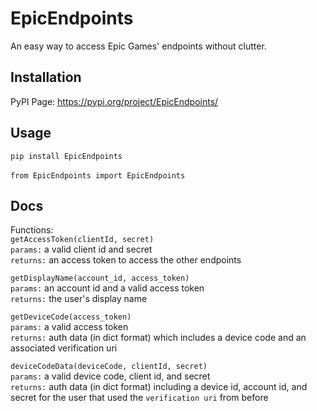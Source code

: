 # EpicEndpoints
An easy way to access Epic Games' endpoints without clutter.

## Installation
PyPI Page: https://pypi.org/project/EpicEndpoints/

## Usage
`pip install EpicEndpoints` <br>
<br>
`from EpicEndpoints import EpicEndpoints`

## Docs

Functions: <br>
`getAccessToken(clientId, secret)`<br>
`params:` a valid client id and secret<br>
`returns:` an access token to access the other endpoints<br>

`getDisplayName(account_id, access_token)`<br>
`params:` an account id and a valid access token<br>
`returns:` the user's display name<br>

`getDeviceCode(access_token)`<br>
`params:` a valid access token<br>
`returns:` auth data (in dict format) which includes a device code and an associated verification uri<br>

`deviceCodeData(deviceCode, clientId, secret)`<br>
`params:` a valid device code, client id, and secret<br>
`returns:` auth data (in dict format) including a device id, account id, and secret for the user that used the `verification uri` from before
